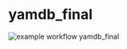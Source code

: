 # yamdb_final
![example workflow](https://github.com/Iki-oops/yamdb_final/actions/workflows/<WORKFLOW_FILE>/badge.svg)
yamdb_final
